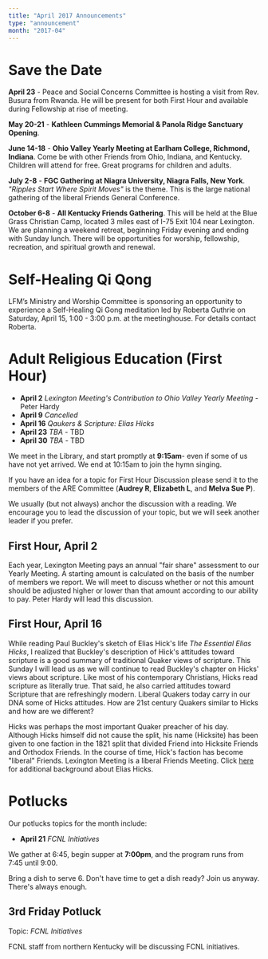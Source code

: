 ```yaml
---
title: "April 2017 Announcements"
type: "announcement"
month: "2017-04"
---
```


# Save the Date

**April 23** - Peace and Social Concerns Committee is hosting a visit from Rev.
Busura from Rwanda.  He will be present for both First Hour and available
during Fellowship at rise of meeting.

**May 20-21** - **Kathleen Cummings Memorial & Panola Ridge Sanctuary Opening**.  

**June 14-18** - **Ohio Valley Yearly Meeting at Earlham College, Richmond,
Indiana**.  Come be with other Friends from Ohio, Indiana, and Kentucky.
Children will attend for free.  Great programs for children and adults.

**July 2-8** - **FGC Gathering at Niagra University, Niagra Falls, New York**.
*"Ripples Start Where Spirit Moves"* is the theme.  This is the large national
gathering of the liberal Friends General Conference.

**October 6-8** - **All Kentucky Friends Gathering**. This will be held at the
Blue Grass Christian Camp, located 3 miles east of I-75 Exit 104 near
Lexington. We are planning a weekend retreat, beginning Friday evening and
ending with Sunday lunch. There will be opportunities for worship,
fellowship, recreation, and spiritual growth and renewal.


# Self-Healing Qi Qong 

LFM’s Ministry and Worship Committee is sponsoring an opportunity to experience
a Self-Healing Qi Gong meditation led by Roberta Guthrie on Saturday, April 15,
1:00 - 3:00 p.m. at the meetinghouse. For details contact Roberta.

# Adult Religious Education (First Hour)

* **April 2** *Lexington Meeting's Contribution to Ohio Valley Yearly Meeting* - Peter Hardy
* **April 9** *Cancelled*
* **April 16** *Qaukers & Scripture: Elias Hicks*
* **April 23** *TBA* - TBD
* **April 30** *TBA* - TBD

We meet in the Library, and start promptly at **9:15am**- even if some of us have
not yet arrived.  We end at 10:15am to join the hymn singing.

If you have an idea for a topic for First Hour Discussion please send it to the
members of the ARE Committee (**Audrey R**, **Elizabeth L**, and **Melva Sue
P**).

We usually (but not always) anchor the discussion with a reading.  We encourage
you to lead the discussion of your topic, but we will seek another leader if
you prefer.

## First Hour, April 2

Each year, Lexington Meeting pays an annual "fair share" assessment to our
Yearly Meeting.  A starting amount is calculated on the basis of the number of
members we report.  We will meet to discuss whether or not this amount should
be adjusted higher or lower than that amount according to our ability to pay.
Peter Hardy will lead this discussion.            

## First Hour, April 16

While reading Paul Buckley's sketch of Elias Hick's life *The Essential Elias
Hicks*, I realized that Buckley's description of Hick's attitudes toward
scripture is a good summary of traditional Quaker views of scripture. This
Sunday I will lead us as we will continue to read
Buckley's chapter on Hicks' views about scripture.  Like
most of his contemporary Christians, Hicks read scripture as literally true.
That said, he also carried attitudes toward Scripture that are refreshingly
modern.  Liberal Quakers today carry in our DNA some of Hicks attitudes.
How are 21st century Quakers similar to Hicks and how are we different?                            
                                                                                                   
Hicks was perhaps the most important Quaker preacher of his day.  Although
Hicks himself did not cause the split, his name (Hicksite) has been given to
one faction in the 1821 split that divided Friend into Hicksite Friends and
Orthodox Friends.  In the course of time, Hick's faction has become "liberal"
Friends. Lexington Meeting is a liberal Friends Meeting.  Click
[here](https://en.wikipedia.org/wiki/Elias_Hicks) for additional background
about Elias Hicks.


# Potlucks

Our potlucks topics for the month include:

* **April 21** *FCNL Initiatives*

We gather at 6:45, begin supper at **7:00pm**, and the program runs from 7:45
until 9:00.

Bring a dish to serve 6. Don't have time to get a dish ready?  Join us anyway.
There's always enough.  

## 3rd Friday Potluck

Topic: *FCNL Initiatives*

FCNL staff from northern Kentucky will be discussing FCNL initiatives.

